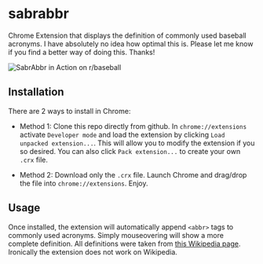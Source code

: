 sabrabbr
========

Chrome Extension that displays the definition of commonly used baseball acronyms. I have absolutely no idea
how optimal this is. Please let me know if you find a better way of doing this. Thanks!

![SabrAbbr in Action on r/baseball](https://raw.github.com/Alexstre/sabrabbr/master/images/inaction.png)

Installation
-------
There are 2 ways to install in Chrome:

* 	Method 1: Clone this repo directly from github. In `chrome://extensions` activate `Developer mode` and load the extension
	by clicking `Load unpacked extension...`. This will allow you to modify the extension if you so desired. You can also click
	`Pack extension...` to create your own `.crx` file. 

*	Method 2: Download only the `.crx` file. Launch Chrome and drag/drop the file into `chrome://extensions`. Enjoy.

Usage
-------
Once installed, the extension will automatically append `<abbr>` tags to commonly used acronyms. Simply mouseovering will
show a more complete definition. All definitions were taken from [this Wikipedia page](https://en.wikipedia.org/wiki/Baseball_statistics "Baseball Statistics at Wikipedia"). Ironically the extension does not work on Wikipedia.